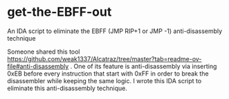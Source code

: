 # get-the-EBFF-out
An IDA script to eliminate the EBFF (JMP RIP+1 or JMP -1) anti-disassembly technique

Someone shared this tool https://github.com/weak1337/Alcatraz/tree/master?tab=readme-ov-file#anti-disassembly . One of its feature is anti-disassembly via inserting 0xEB before every instruction that start with 0xFF in order to break the disassembler while keeping the same logic. I wrote this IDA script to eliminate this anti-disassembly technique.

